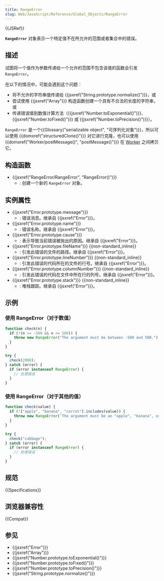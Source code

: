 ```yaml
---
title: RangeError
slug: Web/JavaScript/Reference/Global_Objects/RangeError
---
```


{{JSRef}}

**`RangeError`** 对象表示一个特定值不在所允许的范围或者集合中的错误。

## 描述

试图将一个值作为参数传递给一个允许的范围不包含该值的函数会引发 `RangeError`。

在以下的情况中，可能会遇到这个问题：

- 将不允许的字符串值传递给 {{jsxref("String.prototype.normalize()")}}，或
- 尝试使用 {{jsxref("Array")}} 构造函数创建一个具有不合法的长度的字符串，或
- 传递错误值到数值计算方法（{{jsxref("Number.toExponential()")}}、{{jsxref("Number.toFixed()")}} 或 {{jsxref("Number.toPrecision()")}}）。

`RangeError` 是一个{{Glossary("serializable object", "可序列化对象")}}，所以可以使用 {{domxref("structuredClone()")}} 对它进行克隆，也可以使用 {{domxref("Worker/postMessage()", "postMessage()")}} 在 [Worker](/zh-CN/docs/Web/API/Worker) 之间拷贝它。

## 构造函数

- {{jsxref("RangeError/RangeError", "RangeError()")}}
  - : 创建一个新的 `RangeError` 对象。

## 实例属性

- {{jsxref("Error.prototype.message")}}
  - : 错误消息。继承自 {{jsxref("Error")}}。
- {{jsxref("Error.prototype.name")}}
  - : 错误名称。继承自 {{jsxref("Error")}}。
- {{jsxref("Error.prototype.cause")}}
  - : 表示导致当前错误被抛出的原因。继承自 {{jsxref("Error")}}。
- {{jsxref("Error.prototype.fileName")}} {{non-standard_inline}}
  - : 引发此错误的文件的路径。继承自 {{jsxref("Error")}}。
- {{jsxref("Error.prototype.lineNumber")}} {{non-standard_inline}}
  - : 引发此错误的代码所在的文件的行号。继承自 {{jsxref("Error")}}。
- {{jsxref("Error.prototype.columnNumber")}} {{non-standard_inline}}
  - : 引发此错误的代码在文件中所在行的列号。继承自 {{jsxref("Error")}}。
- {{jsxref("Error.prototype.stack")}} {{non-standard_inline}}
  - : 堆栈跟踪。继承自 {{jsxref("Error")}}。

## 示例

### 使用 RangeError（对于数值）

```js
function check(n) {
  if (!(n >= -500 && n <= 500)) {
    throw new RangeError("The argument must be between -500 and 500.")
  }
}

try {
  check(2000);
} catch (error) {
  if (error instanceof RangeError) {
    // 处理错误
  }
}
```

### 使用 RangeError（对于其他的值）

```js
function check(value) {
  if (!["apple", "banana", "carrot"].includes(value)) {
    throw new RangeError('The argument must be an "apple", "banana", or "carrot".')
  }
}

try {
  check("cabbage");
} catch (error) {
  if (error instanceof RangeError) {
    // 处理错误
  }
}
```

## 规范

{{Specifications}}

## 浏览器兼容性

{{Compat}}

## 参见

- {{jsxref("Error")}}
- {{jsxref("Array")}}
- {{jsxref("Number.prototype.toExponential()")}}
- {{jsxref("Number.prototype.toFixed()")}}
- {{jsxref("Number.prototype.toPrecision()")}}
- {{jsxref("String.prototype.normalize()")}}
